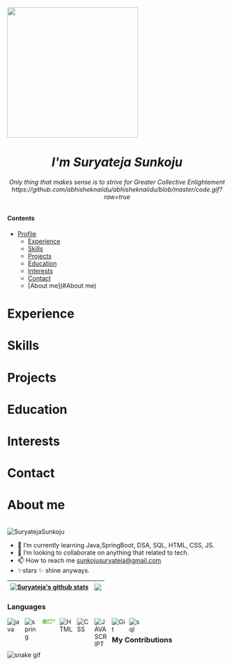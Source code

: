 <img src="https://media.tenor.com/4BkYeeOwEUgAAAAC/waving-wave.gif" width=300px height=300px align=center>
<!-- <h1>👋 Hi, I’m </h1> -->
  <h1 align="center">
    <i><b>I'm Suryateja Sunkoju</b></i>
  </h1>
  <h6 align="center">
    <i>Only thing that makes sense is to strive for Greater Collective Enlightement</i>
  https://github.com/abhisheknaiidu/abhisheknaiidu/blob/master/code.gif?raw=true
  </h6>
  
  #### Contents
  
- [Profile](#)
  - [Experience](#Experience)
  - [Skills](#Skills)
  - [Projects](#Projects)
  - [Education](#Education)
  - [Interests](#Interests)
  - [Contact](#Contact)
  - [About me](#About me)

# Experience
# Skills
# Projects
# Education
# Interests
# Contact
# About me


</br>
<span align="left"> <img src="https://komarev.com/ghpvc/?username=suryatejasunkoju&label=Profile%20views&color=0e75b6&style=flat" alt="SuryatejaSunkoju" /></span>

- 🌱 I’m currently learning Java,SpringBoot, DSA, SQL, HTML, CSS, JS.
- 💞️ I’m looking to collaborate on anything that related to tech.
- 📫 How to reach me sunkojusuryateja@gmail.com
- ✨stars ✨ shine anyways. 

| <a href="https://github.com/suryatejasunkoju/github-readme-stats"><img align="center" src="https://github-readme-stats.vercel.app/api?username=suryatejasunkoju&show_icons=true&theme=radical" alt="Suryateja's github stats" /></a> | <a href="https://github.com/suryatejasunkoju/github-readme-stats"><img align="center" src="https://github-readme-stats.vercel.app/api/top-langs/?username=SuryatejaSunkoju&layout=compact&theme=buefy&hide_border=true" /></a> |
| ------------- | ------------- |


### Languages
<img align="left" alt="java" width="30px" style="padding-right:10px;" src="https://cdn.jsdelivr.net/gh/devicons/devicon/icons/java/java-original-wordmark.svg" />
<img align="left" alt="spring" width="30px" style="padding-right:10px;" src="(https://encrypted-tbn0.gstatic.com/images?q=tbn:ANd9GcQYUuv31fGifh6aOzbik1Sjzh3_0Vh0m5R4l6LCaAnKEtk2vaCGH_k5JZDlMiVsX9lJUIYU6JLI8oY&usqp=CAU&ec=48665698)" />
<img align="left" alt="spring-boot" width="30px" style="padding-right:10px;" src="https://github.com/suryatejasunkoju/suryatejasunkoju/blob/main/spring-boot-logo.png" />
<img align="left" alt="HTML" width="30px" style="padding-right:10px;" src="https://cdn.jsdelivr.net/gh/devicons/devicon/icons/html5/html5-plain.svg" />
<img align="left" alt="CSS" width="30px" style="padding-right:10px;" src="https://cdn.jsdelivr.net/gh/devicons/devicon/icons/css3/css3-plain.svg" />
<img align="left" alt="JAVASCRIPT" width="30px" style="padding-right:10px;"  src="https://cdn.jsdelivr.net/gh/devicons/devicon/icons/javascript/javascript-plain.svg"/>
<img align="left" alt="Git" width="30px" style="padding-right:10px;" src="https://cdn.jsdelivr.net/gh/devicons/devicon/icons/git/git-plain.svg" />
<img align="left" alt="sql" width="30px" style="padding-right:10px;" src="https://cdn-icons-png.flaticon.com/512/2621/2621113.png" />

<br/>

### My Contributions
![snake gif](https://github.com/suryatejasunkoju/suryatejasunkoju/blob/output/github-contribution-grid-snake.svg)
